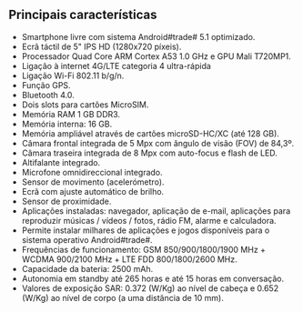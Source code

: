 ## Principais características

*	Smartphone livre com sistema Android#trade# 5.1 optimizado. 
*	Ecrã táctil de 5" IPS HD (1280x720 píxeis). 
*	Processador Quad Core ARM Cortex A53 1.0 GHz e GPU Mali T720MP1.
*	Ligação à internet 4G/LTE categoria 4 ultra-rápida
*	Ligação Wi-Fi 802.11 b/g/n.
*	Função GPS.
*	Bluetooth 4.0.
*	Dois slots para cartões MicroSIM.
*	Memória RAM 1 GB DDR3.
*	Memória interna: 16 GB.
*	Memória ampliável através de cartões microSD-HC/XC (até 128 GB).
*	Câmara frontal integrada de 5 Mpx com ângulo de visão (FOV) de 84,3º.
*	Câmara traseira integrada de 8 Mpx com auto-focus e flash de LED.
*	Altifalante integrado.
*	Microfone omnidireccional integrado.
*	Sensor de movimento (acelerómetro).
*	Ecrã com ajuste automático de brilho.
*	Sensor de proximidade.
*	Aplicações instaladas: navegador, aplicação de e-mail, aplicações para reproduzir músicas / vídeos / fotos, rádio FM, alarme e calculadora.
*	Permite instalar milhares de aplicações e jogos disponíveis para o sistema operativo Android#trade#. 
*	Frequências de funcionamento: GSM 850/900/1800/1900 MHz + WCDMA 900/2100 MHz + LTE FDD 800/1800/2600 MHz.
*	Capacidade da bateria: 2500 mAh.
*	Autonomia em standby até 265 horas e até 15 horas em conversação.
*	Valores de exposição SAR: 0.372 (W/Kg) ao nível de cabeça e 0.652 (W/Kg) ao nível de corpo (a uma distância de 10 mm).

